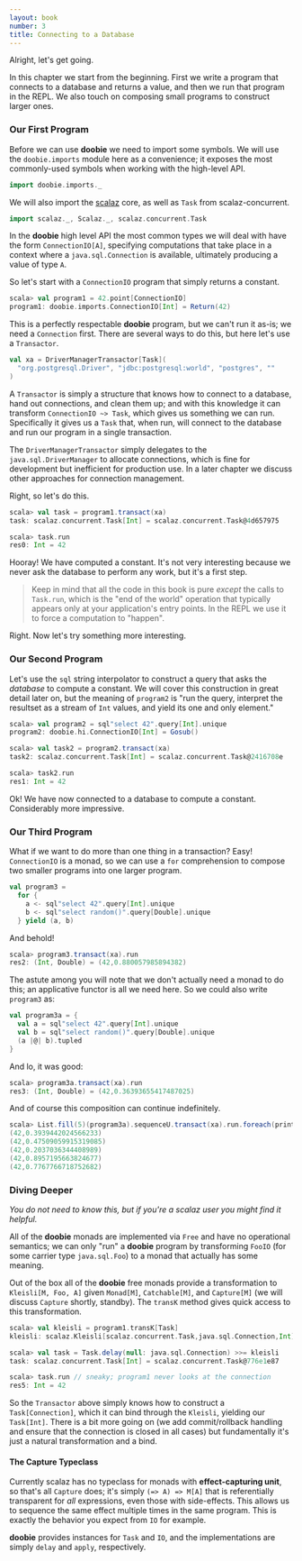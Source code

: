 ```yaml
---
layout: book
number: 3
title: Connecting to a Database
---
```


Alright, let's get going.

In this chapter we start from the beginning. First we write a program that connects to a database and returns a value, and then we run that program in the REPL. We also touch on composing small programs to construct larger ones.

### Our First Program

Before we can use **doobie** we need to import some symbols. We will use the `doobie.imports` module here as a convenience; it exposes the most commonly-used symbols when working with the high-level API.

```scala
import doobie.imports._
```

We will also import the [scalaz](https://github.com/scalaz/scalaz) core, as well as `Task` from scalaz-concurrent.

```scala
import scalaz._, Scalaz._, scalaz.concurrent.Task
```

In the **doobie** high level API the most common types we will deal with have the form `ConnectionIO[A]`, specifying computations that take place in a context where a `java.sql.Connection` is available, ultimately producing a value of type `A`.

So let's start with a `ConnectionIO` program that simply returns a constant.

```scala
scala> val program1 = 42.point[ConnectionIO]
program1: doobie.imports.ConnectionIO[Int] = Return(42)
```

This is a perfectly respectable **doobie** program, but we can't run it as-is; we need a `Connection` first. There are several ways to do this, but here let's use a `Transactor`.

```scala
val xa = DriverManagerTransactor[Task](
  "org.postgresql.Driver", "jdbc:postgresql:world", "postgres", ""
)
```

A `Transactor` is simply a structure that knows how to connect to a database, hand out connections, and clean them up; and with this knowledge it can transform `ConnectionIO ~> Task`, which gives us something we can run. Specifically it gives us a `Task` that, when run, will connect to the database and run our program in a single transaction.

The `DriverManagerTransactor` simply delegates to the `java.sql.DriverManager` to allocate connections, which is fine for development but inefficient for production use. In a later chapter we discuss other approaches for connection management.

Right, so let's do this.

```scala
scala> val task = program1.transact(xa)
task: scalaz.concurrent.Task[Int] = scalaz.concurrent.Task@4d657975

scala> task.run
res0: Int = 42
```

Hooray! We have computed a constant. It's not very interesting because we never ask the database to perform any work, but it's a first step.

> Keep in mind that all the code in this book is pure *except* the calls to `Task.run`, which is the "end of the world" operation that typically appears only at your application's entry points. In the REPL we use it to force a computation to "happen".

Right. Now let's try something more interesting.

### Our Second Program

Let's use the `sql` string interpolator to construct a query that asks the *database* to compute a constant. We will cover this construction in great detail later on, but the meaning of `program2` is "run the query, interpret the resultset as a stream of `Int` values, and yield its one and only element."

```scala
scala> val program2 = sql"select 42".query[Int].unique
program2: doobie.hi.ConnectionIO[Int] = Gosub()

scala> val task2 = program2.transact(xa)
task2: scalaz.concurrent.Task[Int] = scalaz.concurrent.Task@2416708e

scala> task2.run
res1: Int = 42
```

Ok! We have now connected to a database to compute a constant. Considerably more impressive. 


### Our Third Program

What if we want to do more than one thing in a transaction? Easy! `ConnectionIO` is a monad, so we can use a `for` comprehension to compose two smaller programs into one larger program.

```scala
val program3 = 
  for {
    a <- sql"select 42".query[Int].unique
    b <- sql"select random()".query[Double].unique
  } yield (a, b)
```

And behold!

```scala
scala> program3.transact(xa).run
res2: (Int, Double) = (42,0.880057985894382)
```

The astute among you will note that we don't actually need a monad to do this; an applicative functor is all we need here. So we could also write `program3` as:

```scala
val program3a = {
  val a = sql"select 42".query[Int].unique
  val b = sql"select random()".query[Double].unique
  (a |@| b).tupled
}
```

And lo, it was good:

```scala
scala> program3a.transact(xa).run
res3: (Int, Double) = (42,0.36393655417487025)
```

And of course this composition can continue indefinitely.

```scala
scala> List.fill(5)(program3a).sequenceU.transact(xa).run.foreach(println)
(42,0.3939442024566233)
(42,0.47509059915319085)
(42,0.2037036344408989)
(42,0.8957195663824677)
(42,0.7767766718752682)
```


### Diving Deeper

*You do not need to know this, but if you're a scalaz user you might find it helpful.*

All of the **doobie** monads are implemented via `Free` and have no operational semantics; we can only "run" a **doobie** program by transforming `FooIO` (for some carrier type `java.sql.Foo`) to a monad that actually has some meaning. 

Out of the box all of the **doobie** free monads provide a transformation to `Kleisli[M, Foo, A]` given `Monad[M]`, `Catchable[M]`, and `Capture[M]` (we will discuss `Capture` shortly, standby). The `transK` method gives quick access to this transformation.

```scala
scala> val kleisli = program1.transK[Task] 
kleisli: scalaz.Kleisli[scalaz.concurrent.Task,java.sql.Connection,Int] = Kleisli(<function1>)

scala> val task = Task.delay(null: java.sql.Connection) >>= kleisli
task: scalaz.concurrent.Task[Int] = scalaz.concurrent.Task@776e1e87

scala> task.run // sneaky; program1 never looks at the connection
res5: Int = 42
```

So the `Transactor` above simply knows how to construct a `Task[Connection]`, which it can bind through the `Kleisli`, yielding our `Task[Int]`. There is a bit more going on (we add commit/rollback handling and ensure that the connection is closed in all cases) but fundamentally it's just a natural transformation and a bind.

#### The Capture Typeclass

Currently scalaz has no typeclass for monads with **effect-capturing unit**, so that's all `Capture` does; it's simply `(=> A) => M[A]` that is referentially transparent for *all* expressions, even those with side-effects. This allows us to sequence the same effect multiple times in the same program. This is exactly the behavior you expect from `IO` for example. 

**doobie** provides instances for `Task` and `IO`, and the implementations are simply `delay` and `apply`, respectively.



